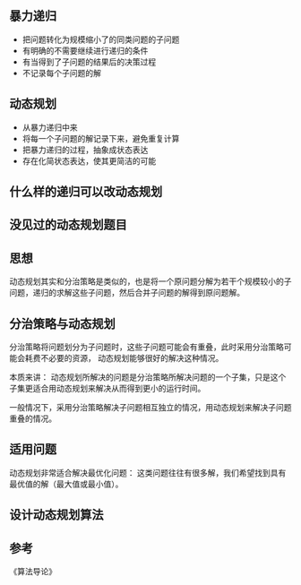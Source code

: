 
## 暴力递归

- 把问题转化为规模缩小了的同类问题的子问题
- 有明确的不需要继续进行递归的条件
- 有当得到了子问题的结果后的决策过程
- 不记录每个子问题的解


## 动态规划

- 从暴力递归中来
- 将每一个子问题的解记录下来，避免重复计算
- 把暴力递归的过程，抽象成状态表达
- 存在化简状态表达，使其更简洁的可能


## 什么样的递归可以改动态规划


## 没见过的动态规划题目


## 思想

动态规划其实和分治策略是类似的，也是将一个原问题分解为若干个规模较小的子问题，递归的求解这些子问题，然后合并子问题的解得到原问题解。

## 分治策略与动态规划

分治策略将问题划分为子问题时，这些子问题可能会有重叠，此时采用分治策略可能会耗费不必要的资源， 动态规划能够很好的解决这种情况。 

本质来讲： 动态规划所解决的问题是分治策略所解决问题的一个子集，只是这个子集更适合用动态规划来解决从而得到更小的运行时间。

一般情况下，采用分治策略解决子问题相互独立的情况，用动态规划来解决子问题重叠的情况。


## 适用问题

动态规划非常适合解决最优化问题： 这类问题往往有很多解，我们希望找到具有最优值的解（最大值或最小值）。

## 设计动态规划算法






## 参考

《算法导论》